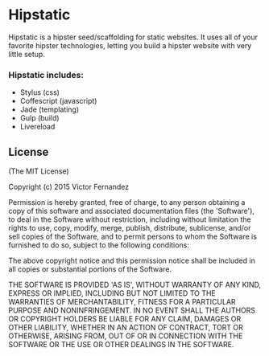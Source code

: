 # Hipstatic

Hipstatic is a hipster seed/scaffolding for static websites. It uses all of your favorite hipster technologies, letting you build a hipster website with very little setup.

### Hipstatic includes:

- Stylus (css)
- Coffescript (javascript)
- Jade (templating)
- Gulp (build)
- Livereload

## License

(The MIT License)

Copyright (c) 2015 Victor Fernandez

Permission is hereby granted, free of charge, to any person obtaining a copy of this software and associated documentation files (the 'Software'), to deal in the Software without restriction, including without limitation the rights to use, copy, modify, merge, publish, distribute, sublicense, and/or sell copies of the Software, and to permit persons to whom the Software is furnished to do so, subject to the following conditions:

The above copyright notice and this permission notice shall be included in all copies or substantial portions of the Software.

THE SOFTWARE IS PROVIDED 'AS IS', WITHOUT WARRANTY OF ANY KIND, EXPRESS OR IMPLIED, INCLUDING BUT NOT LIMITED TO THE WARRANTIES OF MERCHANTABILITY, FITNESS FOR A PARTICULAR PURPOSE AND NONINFRINGEMENT. IN NO EVENT SHALL THE AUTHORS OR COPYRIGHT HOLDERS BE LIABLE FOR ANY CLAIM, DAMAGES OR OTHER LIABILITY, WHETHER IN AN ACTION OF CONTRACT, TORT OR OTHERWISE, ARISING FROM, OUT OF OR IN CONNECTION WITH THE SOFTWARE OR THE USE OR OTHER DEALINGS IN THE SOFTWARE.

